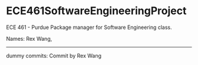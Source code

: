 # ECE461SoftwareEngineeringProject
 ECE 461 - Purdue Package manager for Software Engineering class.


Names: Rex Wang, 

---
dummy commits:
Commit by Rex Wang
